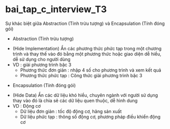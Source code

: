 # bai_tap_c_interview_T3







Sự khác biệt giữa Abstraction (Tính trừu tượng) và Encapsulation (Tính đóng gói)

* Abstraction (Tính trừu tượng)  
- (Hide Implementation) Ẩn các phương thức phức tạp trong một chương trình và thay thế vào đó bằng một phương thức hoặc giao diện dễ hiểu, dễ sử dụng cho người dùng
- VD : giải phương trình bậc 3 
  + Phương thức đơn giản : nhập 4 số cho phương trình và xem kết quả
  + Phương thức phức tạp : Công thức giải phương trình bậc 3

* Encapsulation (Tính đóng gói)
- (Hide Data) Ẩn các dữ liệu khó hiểu, chuyên ngành với người sử dụng thay vào đó là chia sẽ các dữ liệu quen thuộc, dễ hình dung
- VD : Động cơ
  + Dữ liệu đơn giản : tốc độ động cơ, hãng sản xuất
  + Dữ liệu phức tạp : thông số động cơ, phương pháp điều khiển động cơ
